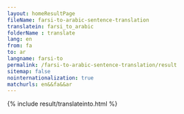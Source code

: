 ```yaml
---
layout: homeResultPage
fileName: farsi-to-arabic-sentence-translation
translatein: farsi_to_arabic
folderName : translate
lang: en
from: fa
to: ar
langname: farsi-to
permalink: /farsi-to-arabic-sentence-translation/result
sitemap: false
nointernationalization: true
matchurls: en&&fa&&ar
---
```

{% include result/translateinto.html %}

<script src="/js/result/translation.js" data-foldername="{{page.folderName}}" data-lang="{{page.lang}}"></script>
